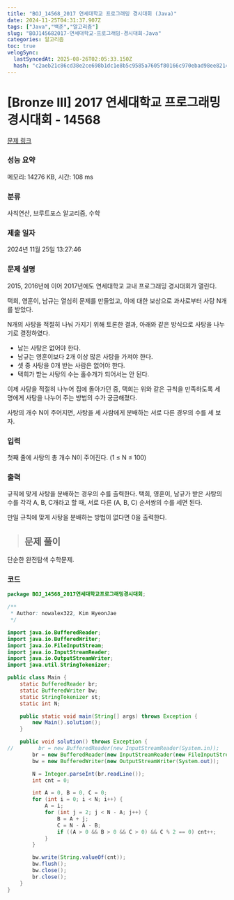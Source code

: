 ```yaml
---
title: "BOJ_14568_2017 연세대학교 프로그래밍 경시대회 (Java)"
date: 2024-11-25T04:31:37.907Z
tags: ["Java","백준","알고리즘"]
slug: "BOJ145682017-연세대학교-프로그래밍-경시대회-Java"
categories: 알고리즘
toc: true
velogSync:
  lastSyncedAt: 2025-08-26T02:05:33.150Z
  hash: "c2aeb21c86cd38e2ce698b1dc1e8b5c9585a7605f80166c970ebad98ee821484"
---
```


# [Bronze III] 2017 연세대학교 프로그래밍 경시대회 - 14568 

[문제 링크](https://www.acmicpc.net/problem/14568) 

### 성능 요약

메모리: 14276 KB, 시간: 108 ms

### 분류

사칙연산, 브루트포스 알고리즘, 수학

### 제출 일자

2024년 11월 25일 13:27:46

### 문제 설명

<p>2015, 2016년에 이어 2017년에도 연세대학교 교내 프로그래밍 경시대회가 열린다.</p>

<p>택희, 영훈이, 남규는 열심히 문제를 만들었고, 이에 대한 보상으로 과사로부터 사탕 N개를 받았다.</p>

<p>N개의 사탕을 적절히 나눠 가지기 위해 토론한 결과, 아래와 같은 방식으로 사탕을 나누기로 결정하였다.</p>

<ul>
	<li>남는 사탕은 없어야 한다.</li>
	<li>남규는 영훈이보다 2개 이상 많은 사탕을 가져야 한다.</li>
	<li>셋 중 사탕을 0개 받는 사람은 없어야 한다.</li>
	<li>택희가 받는 사탕의 수는 홀수개가 되어서는 안 된다.</li>
</ul>

<p>이제 사탕을 적절히 나누어 집에 돌아가던 중, 택희는 위와 같은 규칙을 만족하도록 세 명에게 사탕을 나누어 주는 방법의 수가 궁금해졌다.</p>

<p>사탕의 개수 N이 주어지면, 사탕을 세 사람에게 분배하는 서로 다른 경우의 수를 세 보자.</p>

### 입력 

 <p>첫째 줄에 사탕의 총 개수 N이 주어진다. (1 ≤ N ≤ 100)</p>

### 출력 

 <p>규칙에 맞게 사탕을 분배하는 경우의 수를 출력한다. 택희, 영훈이, 남규가 받은 사탕의 수를 각각 A, B, C개라고 할 때, 서로 다른 (A, B, C) 순서쌍의 수를 세면 된다.</p>

<p>만일 규칙에 맞게 사탕을 분배하는 방법이 없다면 0을 출력한다.</p>

<p> </p>

> ## 문제 풀이

단순한 완전탐색 수학문제.

### 코드
```java
package BOJ_14568_2017연세대학교프로그래밍경시대회;

/**
 * Author: nowalex322, Kim HyeonJae
 */

import java.io.BufferedReader;
import java.io.BufferedWriter;
import java.io.FileInputStream;
import java.io.InputStreamReader;
import java.io.OutputStreamWriter;
import java.util.StringTokenizer;

public class Main {
    static BufferedReader br;
    static BufferedWriter bw;
    static StringTokenizer st;
    static int N;

    public static void main(String[] args) throws Exception {
        new Main().solution();
    }

    public void solution() throws Exception {
//        br = new BufferedReader(new InputStreamReader(System.in));
        br = new BufferedReader(new InputStreamReader(new FileInputStream("src/main/java/BOJ_14568_2017연세대학교프로그래밍경시대회/input.txt")));
        bw = new BufferedWriter(new OutputStreamWriter(System.out));

        N = Integer.parseInt(br.readLine());
        int cnt = 0;

        int A = 0, B = 0, C = 0;
        for (int i = 0; i < N; i++) {
            A = i;
            for (int j = 2; j < N - A; j++) {
                B = A + j;
                C = N - A - B;
                if ((A > 0 && B > 0 && C > 0) && C % 2 == 0) cnt++;
            }
        }

        bw.write(String.valueOf(cnt));
        bw.flush();
        bw.close();
        br.close();
    }
}
```